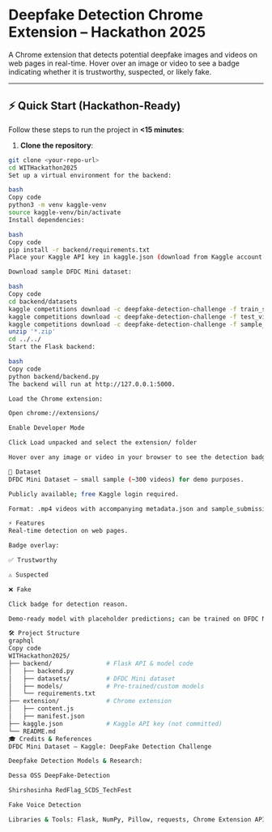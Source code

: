 # Deepfake Detection Chrome Extension – Hackathon 2025

A Chrome extension that detects potential deepfake images and videos on web pages in real-time. Hover over an image or video to see a badge indicating whether it is trustworthy, suspected, or likely fake.

---

## ⚡ Quick Start (Hackathon-Ready)

Follow these steps to run the project in **<15 minutes**:

1. **Clone the repository**:
```bash
git clone <your-repo-url>
cd WITHackathon2025
Set up a virtual environment for the backend:

bash
Copy code
python3 -m venv kaggle-venv
source kaggle-venv/bin/activate
Install dependencies:

bash
Copy code
pip install -r backend/requirements.txt
Place your Kaggle API key in kaggle.json (download from Kaggle account → API).

Download sample DFDC Mini dataset:

bash
Copy code
cd backend/datasets
kaggle competitions download -c deepfake-detection-challenge -f train_sample_videos.zip
kaggle competitions download -c deepfake-detection-challenge -f test_videos.zip
kaggle competitions download -c deepfake-detection-challenge -f sample_submission.csv
unzip '*.zip'
cd ../../
Start the Flask backend:

bash
Copy code
python backend/backend.py
The backend will run at http://127.0.0.1:5000.

Load the Chrome extension:

Open chrome://extensions/

Enable Developer Mode

Click Load unpacked and select the extension/ folder

Hover over any image or video in your browser to see the detection badge.

📂 Dataset
DFDC Mini Dataset – small sample (~300 videos) for demo purposes.

Publicly available; free Kaggle login required.

Format: .mp4 videos with accompanying metadata.json and sample_submission.csv.

⚡ Features
Real-time detection on web pages.

Badge overlay:

✅ Trustworthy

⚠️ Suspected

❌ Fake

Click badge for detection reason.

Demo-ready model with placeholder predictions; can be trained on DFDC Mini dataset for real results.

🛠️ Project Structure
graphql
Copy code
WITHackathon2025/
├── backend/               # Flask API & model code
│   ├── backend.py
│   ├── datasets/          # DFDC Mini dataset
│   ├── models/            # Pre-trained/custom models
│   └── requirements.txt
├── extension/             # Chrome extension
│   ├── content.js
│   ├── manifest.json
├── kaggle.json            # Kaggle API key (not committed)
└── README.md
🎓 Credits & References
DFDC Mini Dataset – Kaggle: DeepFake Detection Challenge

Deepfake Detection Models & Research:

Dessa OSS DeepFake-Detection

Shirshosinha RedFlag_SCDS_TechFest

Fake Voice Detection

Libraries & Tools: Flask, NumPy, Pillow, requests, Chrome Extension API